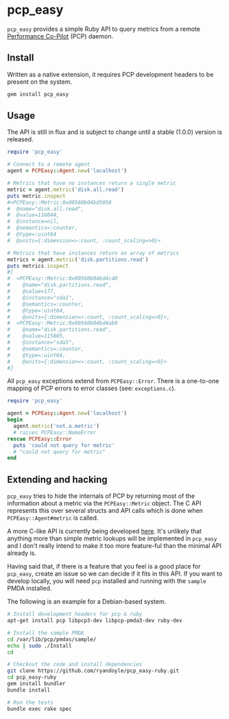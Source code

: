 # pcp_easy
`pcp_easy` provides a simple Ruby API to query metrics from a remote [Performance Co-Pilot] \(PCP\) daemon.
## Install
Written as a native extension, it requires PCP development headers to be present on the system.
```sh
gem install pcp_easy
```

## Usage
The API is still in flux and is subject to change until a stable (1.0.0) version is released.
```ruby
require 'pcp_easy'

# Connect to a remote agent
agent = PCPEasy::Agent.new('localhost')

# Metrics that have no instances return a single metric
metric = agent.metric('disk.all.read')
puts metric.inspect
#<PCPEasy::Metric:0x00560b04bd5050
#  @name="disk.all.read",
#  @value=116044,
#  @instance=nil,
#  @semantics=:counter,
#  @type=:uint64
#  @units={:dimension=>:count, :count_scaling=>0}>

# Metrics that have instances return an array of metrics
metrics = agent.metric('disk.partitions.read')
puts metrics.inspect
#[
#  <PCPEasy::Metric:0x00560b04bd4c40
#    @name="disk.partitions.read",
#    @value=177,
#    @instance="sda1",
#    @semantics=:counter,
#    @type=:uint64,
#    @units={:dimension=>:count, :count_scaling=>0}>,
#  <PCPEasy::Metric:0x00560b04bd4ab0
#    @name="disk.partitions.read",
#    @value=115805,
#    @instance="sda5",
#    @semantics=:counter,
#    @type=:uint64,
#    @units={:dimension=>:count, :count_scaling=>0}>
#]
```

All `pcp_easy` exceptions extend from `PCPEasy::Error`. There is a one-to-one mapping of PCP errors
to error classes (see: `exceptions.c`).

```ruby
require 'pcp_easy'

agent = PCPEasy::Agent.new('localhost')
begin
  agent.metric('not.a.metric')
  # raises PCPEasy::NameError
rescue PCPEasy::Error
  puts 'could not query for metric'
  # "could not query for metric"
end

```

## Extending and hacking
`pcp_easy` tries to hide the internals of PCP by returning most of the information about a metric via the
`PCPEasy::Metric` object. The C API represents this over several structs and API calls which is done
when `PCPEasy::Agent#metric` is called.

A more C-like API is currently being developed [here](https://github.com/ryandoyle/pcp/tree/ruby-bindings).
It's unlikely that anything more than simple metric lookups will be implemented in `pcp_easy` and
I don't really intend to make it too more feature-ful than the minimal API already is.

Having said that, if there is a feature that you feel is a good place for `pcp_easy`, create an issue
so we can decide if it fits in this API. If you want to develop locally, you will need `pcp` installed
and running with the `sample` PMDA installed.

The following is an example for a Debian-based system.

```sh
# Install development headers for pcp & ruby
apt-get install pcp libpcp3-dev libpcp-pmda3-dev ruby-dev

# Install the sample PMDA
cd /var/lib/pcp/pmdas/sample/
echo | sudo ./Install
cd

# Checkout the code and install dependencies
git clone https://github.com/ryandoyle/pcp_easy-ruby.git
cd pcp_easy-ruby
gem install bundler
bundle install

# Run the tests
bundle exec rake spec
```

   [performance co-pilot]: <http://pcp.io/>